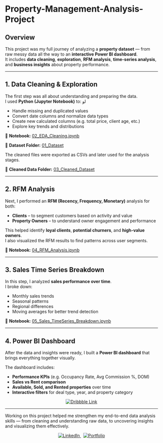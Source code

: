 # Property-Management-Analysis-Project

## Overview  
This project was my full journey of analyzing a **property dataset** — from raw messy data all the way to an **interactive Power BI dashboard**.  
It includes **data cleaning**, **exploration**, **RFM analysis**, **time-series analysis**, and **business insights** about property performance.


---

##  1. Data Cleaning & Exploration  
The first step was all about understanding and preparing the data.  
I used **Python (Jupyter Notebook)** to:
لو
- Handle missing and duplicated values  
- Convert date columns and normalize data types  
- Create new calculated columns (e.g. total price, client age, etc.)  
- Explore key trends and distributions  

📂 **Notebook:** [02_EDA_Cleaning.ipynb](02_EDA_Cleaning.ipynb)

📂 **Dataset Folder:** [01_Dataset](01_Dataset)


The cleaned files were exported as CSVs and later used for the analysis stages.

📂 **Cleaned Data Folder:** [03_Cleaned_Dataset](03_Cleaned_Dataset)

---

##  2. RFM Analysis  
Next, I performed an **RFM (Recency, Frequency, Monetary)** analysis for both:

- **Clients** – to segment customers based on activity and value  
- **Property Owners** – to understand owner engagement and performance  

This helped identify **loyal clients**, **potential churners**, and **high-value owners**.  
I also visualized the RFM results to find patterns across user segments.  

📂 **Notebook:** [04_RFM_Analysis.ipynb](04_RFM_Analysis.ipynb)

---
##  3. Sales Time Series Breakdown  
In this step, I analyzed **sales performance over time**.  
I broke down:

- Monthly sales trends  
- Seasonal patterns  
- Regional differences  
- Moving averages for better trend detection  

📂 **Notebook:** [05_Sales_TimeSeries_Breakdown.ipynb](05_Sales_TimeSeries_Breakdown.ipynb)

---

##  4. Power BI Dashboard  
After the data and insights were ready, I built a **Power BI dashboard** that brings everything together visually.  

The dashboard includes:
- **Performance KPIs** (e.g. Occupancy Rate, Avg Commission %, DOM)  
- **Sales vs Rent comparison**  
- **Available, Sold, and Rented properties** over time  
- **Interactive filters** for deal type, year, and property category  

<p align="center">
  <a href="https://dribbble.com/shots/26627675-Property-Management-Dashboard" target="_blank">
    <img src="https://img.shields.io/badge/View%20on%20Dribbble-ff69b4?style=for-the-badge&logo=dribbble&logoColor=white" alt="Dribbble Link"/>
  </a>
</p>

---

Working on this project helped me strengthen my end-to-end data analysis skills — from cleaning and understanding raw data, to uncovering insights and visualizing them effectively.  

<p align="center">
  <a href="https://www.linkedin.com/in/marwa-ali-256608220/" target="_blank">
    <img src="https://img.shields.io/badge/LinkedIn-0077B5?style=for-the-badge&logo=linkedin&logoColor=white" alt="LinkedIn"/>
  </a>
  &nbsp;
  <a href="https://marwa-ali.framer.website/" target="_blank">
    <img src="https://img.shields.io/badge/Portfolio-%20?style=for-the-badge&color=F9A8D4&labelColor=F9A8D4&logoColor=white" alt="Portfolio"/>
  </a>
</p>


